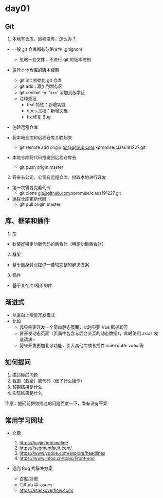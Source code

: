 # day01

## Git

1. 本地有仓库，远程没有，怎么办？

- 一般 git 仓库都有忽略文件 .gitignore

  - 忽略一些文件，不进行 git 的版本控制

- 进行本地仓库的版本控制
  - git init 初始化 git 仓库
  - git add . 添加到暂存区
  - git commit -m 'xxx' 添加到版本区
  - 注释规范
    - feat 特性：新增功能
    - docs 文档：新增文档
    - fix 修复 Bug
- 创建远程仓库
- 将本地仓库和远程仓库关联起来
  - git remote add origin git@github.com:xpromise/class191227.git
- 本地仓库将代码推送到远程仓库去
  - git push origin master

2. 将来去公司，公司有远程仓库，拉取本地进行开发

- 第一次需要克隆代码
  - git clone git@github.com:xpromise/class191227.git
- 远程仓库更新代码
  - git pull origin master

## 库、框架和插件

1. 库

- 封装好特定功能代码的集合体（特定功能集合体）

2. 框架

- 基于自身特点提供一套较完整的解决方案

3. 插件

- 基于某个库/框架的库

## 渐进式

- 从底向上增量开发模式
- 比如
  - 我只需要开发一个简单静态页面，此时只要 Vue 框架即可
  - 要开发动态页面（页面中包含与后台交互的动态数据），此时使用 axios 发送请求~
  - 将来开发更加复杂功能，引入其他库或者插件 vue-router vuex 等

## 如何提问

1. 描述你的问题
2. 截图（截全）或代码（做了什么操作）
3. 预期结果是什么
4. 实际结果是什么

注意：提问前把你描述的问题百度一下，看有没有答案

## 常用学习网址

- 文章

  1. https://juejin.im/timeline
  2. https://segmentfault.com/
  3. https://www.yuque.com/explore/headlines
  4. https://www.infoq.cn/topic/Front-end

- 遇到 Bug 找解决方案
  - 百度/谷歌
  - Github 中 issues
  - https://stackoverflow.com/
